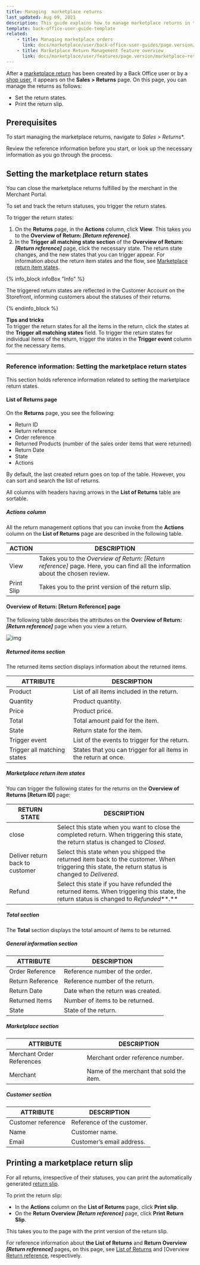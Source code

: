 ```yaml
---
title: Managing  marketplace returns
last_updated: Aug 09, 2021
description: This guide explains how to manage marketplace returns in the Back Office.
template: back-office-user-guide-template
related:
    - title: Managing marketplace orders
      link: docs/marketplace/user/back-office-user-guides/page.version/marketplace/orders/managing-marketplace-orders.html
    - title: Marketplace Return Management feature overview
      link: docs/marketplace/user/features/page.version/marketplace-return-management-feature-overview.html
---
```


After a [marketplace return](/docs/marketplace/user/features/{{page.version}}/marketplace-return-management-feature-overview.html) has been created by a Back Office user or by a [shop user](/docs/marketplace/user/features/{{page.version}}/marketplace-return-management-feature-overview.html#marketplace-return-management-on-the-storefront), it appears on the **Sales&nbsp;<span aria-label="and then">></span> Returns** page. On this page, you can manage the returns as follows:
- Set the return states.
- Print the return slip.

## Prerequisites

To start managing the marketplace returns, navigate to **Sales*&nbsp;<span aria-label="and then">></span> Returns**.

Review the reference information before you start, or look up the necessary information as you go through the process.

## Setting the marketplace return states

You can close the marketplace returns fulfilled by the merchant in the Merchant Portal.

To set and track the return statuses, you trigger the return states.

To trigger the return states:

1. On the **Returns** page, in the **Actions** column, click **View**. This takes you to the **Overview of Return: _[Return reference]_**.
2. In the **Trigger all matching state section** of the **Overview of Return: _[Return reference]_** page, click the necessary state. The return state changes, and the new states that you can trigger appear. For information about the return item states and the flow, see [Marketplace return item states](#marketplace-return-item-states).

 {% info_block infoBox "Info" %}

The triggered return states are reflected in the Customer Account on the Storefront,  informing customers about the statuses of their returns.

 {% endinfo_block %}

**Tips and tricks**
<br>To trigger the return states for all the items in the return, click the states at the **Trigger all matching states** field. To trigger the return states for individual items of the return, trigger the states in the **Trigger event** column for the necessary items.

------

### Reference information: Setting the marketplace return states

This section holds reference information related to setting the marketplace return states.

#### List of Returns page

On the **Returns** page, you see the following:
- Return ID
- Return reference
- Order reference
- Returned Products (number of the sales order items that were returned)
- Return Date
- State
- Actions

By default, the last created return goes on top of the table. However, you can sort and search the list of returns.

All columns with headers having arrows in the **List of Returns** table are sortable.

##### Actions column

All the return management options that you can invoke from the **Actions** column on the **List of Returns** page are described in the following table.

| ACTION     | DESCRIPTION     |
| --------- | ------------ |
| View | Takes you to the *Overview of Return: [Return reference]* page. Here, you can find all the information about the chosen review. |
| Print Slip | Takes you to the print version of the return slip. |

#### Overview of Return: [Return Reference] page

The following table describes the attributes on the **Overview of Return: _[Return reference]_** page when you view a return.

![img](https://spryker.s3.eu-central-1.amazonaws.com/docs/Marketplace/user+guides/Back+Office+user+guides/Sales/marketplace-return-back-office.png)

##### Returned items section

The returned items section displays information about the returned items.

| ATTRIBUTE    | DESCRIPTION      |
| --------------------- | ------------------------------ |
| Product     | List of all items included in the return.                    |
| Quantity    | Product quantity.                                            |
| Price       | Product price.                                               |
| Total       | Total amount paid for the item.                              |
| State       | Return state for the item.                                   |
| Trigger event     | List of the events to trigger for the return.                |
| Trigger all matching states | States that you can trigger for all items in the return at once. |

##### Marketplace return item states

You can trigger the following states for the returns on the **Overview of Returns [Return ID]** page:

| RETURN STATE    | DESCRIPTION           |
| ---------------------- | ------------------------------------- |
| close                           | Select this state when you want to close the completed return. When triggering this state, the return status is changed to *Closed*. |
| Deliver return back to customer | Select this state when you shipped the returned item back to the customer. When triggering this state, the return status is changed to *Delivered*. |
| Refund                          | Select this state if you have refunded the returned items. When triggering this state, the return status is changed to *Refunded***.** |

##### Total section

The **Total** section displays the total amount of items to be returned.

##### General information section

| ATTRIBUTE        | DESCRIPTION                       |
| --------------- | -------------------------------- |
| Order Reference  | Reference number of the order.    |
| Return Reference | Reference number of the return.   |
| Return Date      | Date when the return was created. |
| Returned Items   | Number of items to be returned.   |
| State            | State of the return.              |

##### Marketplace section

| ATTRIBUTE                 | DESCRIPTION                              |
| ---------------------- | -------------------------------------- |
| Merchant Order References | Merchant order reference number.         |
| Merchant                  | Name of the merchant that sold the item. |

##### Customer section

| ATTRIBUTE          | DESCRIPTION                |
| --------------- | ----------------------- |
| Customer reference | Reference of the customer. |
| Name               | Customer name.             |
| Email              | Customer’s email address.  |

## Printing a marketplace return slip

For all returns, irrespective of their statuses, you can print the automatically generated [return slip](/docs/marketplace/user/back-office-user-guides/{{page.version}}/sales/managing-marketplace-returns.html#marketplace-return-item-states).

To print the return slip:
- In the **Actions** column on the **List of Returns** page, click **Print slip**.
- On the **Return Overview _[Return reference]_** page, click **Print Return Slip**.

This takes you to the page with the print version of the return slip.

For reference information about **the List of Returns** and **Return Overview _[Return reference]_** pages, on this page, see [List of Returns](#list-of-returns-page) and [Overview [Return reference](#list-of-returns-page), respectively.
